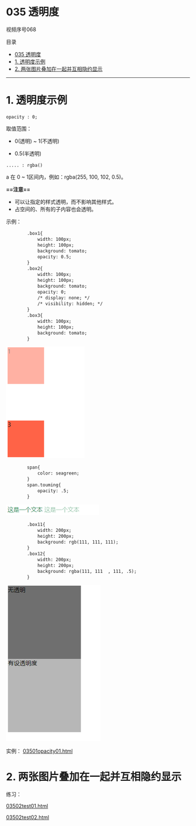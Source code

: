 # 035 透明度

视频序号068

目录
- [035 透明度](#035-透明度)
- [1. 透明度示例](#1-透明度示例)
- [2. 两张图片叠加在一起并互相隐约显示](#2-两张图片叠加在一起并互相隐约显示)


***

# 1. 透明度示例

```
opacity : 0;
```

取值范围：

* 0(透明) ~ 1(不透明)

* 0.5(半透明)



```
..... : rgba()
```

a 在 0 ~ 1区间内，例如：rgba(255, 100, 102, 0.5)。



**==注意==**

* 可以让指定的样式透明，而不影响其他样式。
* 占空间的、所有的子内容也会透明。



示例：

```
        .box1{
            width: 100px;
            height: 100px;
            background: tomato;
            opacity: 0.5;
        }
        .box2{
            width: 100px;
            height: 100px;
            background: tomato;
            opacity: 0;
            /* display: none; */
            /* visibility: hidden; */
        }
        .box3{
            width: 100px;
            height: 100px;
            background: tomato;
        }
```

![03501](img/03501.png)

```
        span{
            color: seagreen;
        }
        span.touming{
            opacity: .5;
        }
```

![03502](img/03502.png)

```
        .box11{
            width: 200px;
            height: 200px;
            background: rgb(111, 111, 111);
        }
        .box12{
            width: 200px;
            height: 200px;
            background: rgba(111, 111  , 111, .5);
        }
```

![03503](img/03503.png)

实例： [03501opacity01.html](03501opacity01.html) 



# 2. 两张图片叠加在一起并互相隐约显示

练习：

 [03502test01.html](03502test01.html) 

 [03502test02.html](03502test02.html) 
